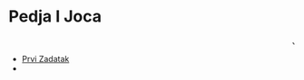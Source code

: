 
<html>
<head>
  <title>JOCA JE CAAAR</title>
    <meta charset="UTF-8">
    <meta name = "description" content="blabla">
    <meta name="keywords" content="blabla">
    <meta name="author" content="Pedja i Joca">
  </head>
<body>
    <h1>Pedja I Joca</h1>
<marquee>Joca Car</marquee>
<ul>
    <li> <a href="prvi-zadatak.html">Prvi Zadatak</a></li>
  <li><a href="drugi-zadatak.html>Drugi Zadatak</a></li>
    <li>Treći Zadatak</li>
</ul>
</body>
</html>
